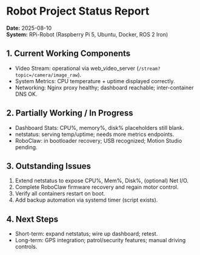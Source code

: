 # Robot Project Status Report
**Date:** 2025-08-10  
**System:** RPi-Robot (Raspberry Pi 5, Ubuntu, Docker, ROS 2 Iron)

## 1. Current Working Components
- Video Stream: operational via web_video_server (`/stream?topic=/camera/image_raw`).
- System Metrics: CPU temperature + uptime displayed correctly.
- Networking: Nginx proxy healthy; dashboard reachable; inter-container DNS OK.

## 2. Partially Working / In Progress
- Dashboard Stats: CPU%, memory%, disk% placeholders still blank.
- netstatus: serving temp/uptime; needs more metrics endpoints.
- RoboClaw: in bootloader recovery; USB recognized; Motion Studio pending.

## 3. Outstanding Issues
1) Extend netstatus to expose CPU%, Mem%, Disk%, (optional) Net I/O.
2) Complete RoboClaw firmware recovery and regain motor control.
3) Verify all containers restart on boot.
4) Add backup automation via systemd timer (script exists).

## 4. Next Steps
- Short-term: expand netstatus; wire up dashboard; retest.
- Long-term: GPS integration; patrol/security features; manual driving controls.
